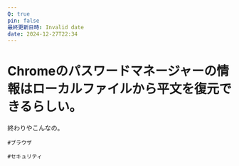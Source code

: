 ```yaml
---
Q: true
pin: false
最終更新日時: Invalid date
date: 2024-12-27T22:34
---
```

# Chromeのパスワードマネージャーの情報はローカルファイルから平文を復元できるらしい。

終わりやこんなの。

`#ブラウザ`

`#セキュリティ`